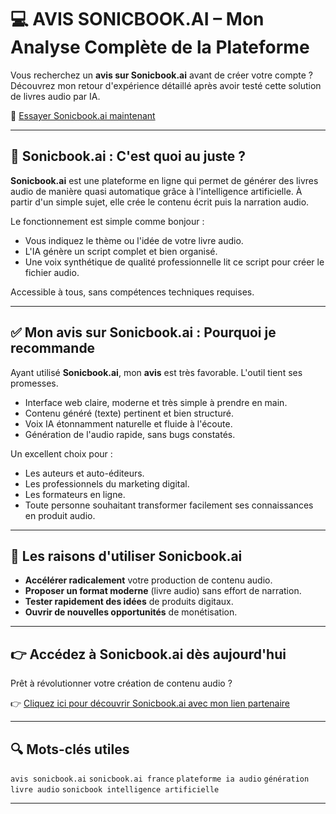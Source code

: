 # 💻 AVIS SONICBOOK.AI – Mon Analyse Complète de la Plateforme

Vous recherchez un **avis sur Sonicbook.ai** avant de créer votre compte ?
Découvrez mon retour d'expérience détaillé après avoir testé cette solution de livres audio par IA.

🔗 [Essayer Sonicbook.ai maintenant](https://www.sonicbook.ai/startnow-fr?sa=sa12c9222eebd67031a1b239ab6d3c8f95)

---

## 🧠 Sonicbook.ai : C'est quoi au juste ?

**Sonicbook.ai** est une plateforme en ligne qui permet de générer des livres audio de manière quasi automatique grâce à l'intelligence artificielle. À partir d'un simple sujet, elle crée le contenu écrit puis la narration audio.

Le fonctionnement est simple comme bonjour :
- Vous indiquez le thème ou l'idée de votre livre audio.
- L'IA génère un script complet et bien organisé.
- Une voix synthétique de qualité professionnelle lit ce script pour créer le fichier audio.

Accessible à tous, sans compétences techniques requises.

---

## ✅ Mon avis sur Sonicbook.ai : Pourquoi je recommande

Ayant utilisé **Sonicbook.ai**, mon **avis** est très favorable. L'outil tient ses promesses.

- Interface web claire, moderne et très simple à prendre en main.
- Contenu généré (texte) pertinent et bien structuré.
- Voix IA étonnamment naturelle et fluide à l'écoute.
- Génération de l'audio rapide, sans bugs constatés.

Un excellent choix pour :
- Les auteurs et auto-éditeurs.
- Les professionnels du marketing digital.
- Les formateurs en ligne.
- Toute personne souhaitant transformer facilement ses connaissances en produit audio.

---

## 🎯 Les raisons d'utiliser Sonicbook.ai

- **Accélérer radicalement** votre production de contenu audio.
- **Proposer un format moderne** (livre audio) sans effort de narration.
- **Tester rapidement des idées** de produits digitaux.
- **Ouvrir de nouvelles opportunités** de monétisation.

---

## 👉 Accédez à Sonicbook.ai dès aujourd'hui

Prêt à révolutionner votre création de contenu audio ?

👉 [Cliquez ici pour découvrir Sonicbook.ai avec mon lien partenaire](https://www.sonicbook.ai/startnow-fr?sa=sa12c9222eebd67031a1b239ab6d3c8f95)

---

## 🔍 Mots-clés utiles

`avis sonicbook.ai`
`sonicbook.ai france`
`plateforme ia audio`
`génération livre audio`
`sonicbook intelligence artificielle`

---
